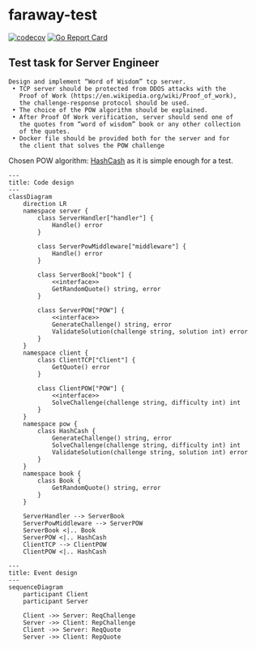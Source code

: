 # faraway-test

[![codecov](https://codecov.io/gh/itimky/faraway-test/graph/badge.svg?token=EYGCJEHSDN)](https://codecov.io/gh/itimky/faraway-test)
[![Go Report Card](https://goreportcard.com/badge/github.com/itimky/faraway-test)](https://goreportcard.com/report/github.com/itimky/faraway-test)


## Test task for Server Engineer

```text
Design and implement “Word of Wisdom” tcp server.
 • TCP server should be protected from DDOS attacks with the
   Proof of Work (https://en.wikipedia.org/wiki/Proof_of_work),
   the challenge-response protocol should be used.
 • The choice of the POW algorithm should be explained.
 • After Proof Of Work verification, server should send one of
   the quotes from “word of wisdom” book or any other collection
   of the quotes.
 • Docker file should be provided both for the server and for
   the client that solves the POW challenge
```

Chosen POW algorithm: [HashCash](https://en.wikipedia.org/wiki/Hashcash) as it is simple enough for a test.

<!-- https://mermaid.js.org/syntax/classDiagram.html -->

```mermaid
---
title: Code design
---
classDiagram
    direction LR
    namespace server {
        class ServerHandler["handler"] {
            Handle() error
        }

        class ServerPowMiddleware["middleware"] {
            Handle() error
        }

        class ServerBook["book"] {
            <<interface>>
            GetRandomQuote() string, error
        }

        class ServerPOW["POW"] {
            <<interface>>
            GenerateChallenge() string, error
            ValidateSolution(challenge string, solution int) error
        }
    }
    namespace client {
        class ClientTCP["Client"] {
            GetQuote() error
        }

        class ClientPOW["POW"] {
            <<interface>>
            SolveChallenge(challenge string, difficulty int) int
        }
    }
    namespace pow {
        class HashCash {
            GenerateChallenge() string, error
            SolveChallenge(challenge string, difficulty int) int
            ValidateSolution(challenge string, solution int) error
        }
    }
    namespace book {
        class Book {
            GetRandomQuote() string, error
        }
    }

    ServerHandler --> ServerBook
    ServerPowMiddleware --> ServerPOW
    ServerBook <|.. Book
    ServerPOW <|.. HashCash
    ClientTCP --> ClientPOW
    ClientPOW <|.. HashCash
```

```mermaid
---
title: Event design
---
sequenceDiagram
    participant Client
    participant Server

    Client ->> Server: ReqChallenge
    Server ->> Client: RepChallenge
    Client ->> Server: ReqQuote
    Server ->> Client: RepQuote
```

